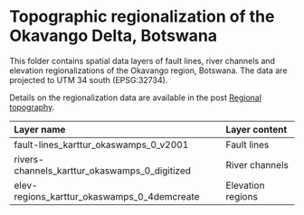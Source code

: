 # Topographic regionalization of the Okavango Delta, Botswana

This folder contains spatial data layers of fault lines, river channels and elevation regionalizations of the Okavango
region, Botswana. The data are projected to UTM 34 south (EPSG:32734).

Details on the regionalization data are available in the post [Regional topography](https://karttur.github.io/okavango/blog/oka-dem/).

| Layer name                                    | Layer content     |
|:----------------------------------------------|:------------------|
| fault-lines_karttur_okaswamps_0_v2001         | Fault lines       |
| rivers-channels_karttur_okaswamps_0_digitized | River channels    |
| elev-regions_karttur_okaswamps_0_4demcreate   | Elevation regions |
